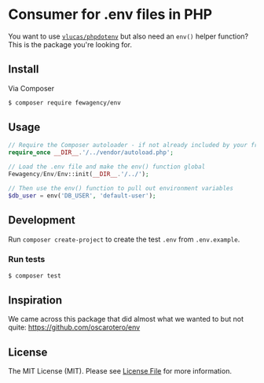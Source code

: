 # Consumer for .env files in PHP
You want to use [`vlucas/phpdotenv`](https://github.com/vlucas/phpdotenv) but also need an `env()` helper function?
This is the package you're looking for.

## Install

Via Composer

``` bash
$ composer require fewagency/env
```

## Usage

``` php
// Require the Composer autoloader - if not already included by your framework
require_once __DIR__.'/../vendor/autoload.php';

// Load the .env file and make the env() function global
Fewagency/Env/Env::init(__DIR__.'/../');

// Then use the env() function to pull out environment variables
$db_user = env('DB_USER', 'default-user');
```

## Development
Run `composer create-project` to create the test `.env` from `.env.example`.

### Run tests
``` bash
$ composer test
```

## Inspiration
We came across this package that did almost what we wanted to but not quite:
https://github.com/oscarotero/env

## License

The MIT License (MIT). Please see [License File](LICENSE.md) for more information.
